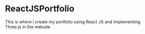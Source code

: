 # ReactJSPortfolio
This is where i create my portfolio using React JS and implementing Three.js in the website
